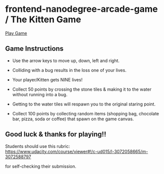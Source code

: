 frontend-nanodegree-arcade-game / The Kitten Game
=================================================

[Play Game](https://github.com/SamuraiRanderson/SamuraiRanderson.github.io)

## Game Instructions 

* Use the arrow keys to move up, down, left and right. 

* Colliding with a bug results in the loss one of your lives.

* Your player/Kitten gets NINE lives!

* Collect 50 points by crossing the stone tiles & making it to the water without running into a bug.

* Getting to the water tiles will respawn you to the original staring point.

* Collect 100 points by collecting random items (shopping bag, chocolate bar, pizza, soda or coffee) that spawn on the game canvas.

## Good luck & thanks for playing!!



Students should use this rubric: https://www.udacity.com/course/viewer#!/c-ud015/l-3072058665/m-3072588797

for self-checking their submission.
